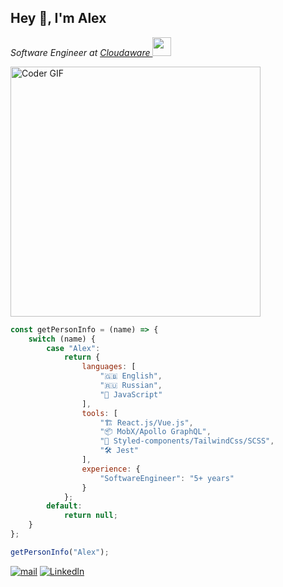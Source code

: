 ## Hey 👋, I'm Alex

<p><em>Software Engineer at <a href="https://www.cloudaware.com/">Cloudaware
</a><img src="https://media.giphy.com/media/WUlplcMpOCEmTGBtBW/giphy.gif" width="30"> 
</em></p>
<img src="https://media1.giphy.com/media/v1.Y2lkPTc5MGI3NjExaHY0cm92czI3ZGlwdzVxa3p1bWltYjd3NzJvYWx6NjRtdTJ2d2pkZiZlcD12MV9pbnRlcm5hbF9naWZfYnlfaWQmY3Q9Zw/Rsp9jLIy0VZOKlZziw/giphy.gif" alt="Coder GIF" width="400">

```js
const getPersonInfo = (name) => {
    switch (name) {
        case "Alex":
            return {
                languages: [
                    "🇬🇧 English",
                    "🇷🇺 Russian",
                    "🤖 JavaScript"
                ],
                tools: [
                    "🏗️ React.js/Vue.js",
                    "📦 MobX/Apollo GraphQL",
                    "💅 Styled-components/TailwindCss/SCSS",
                    "🛠️ Jest"
                ],
                experience: {
                    "SoftwareEngineer": "5+ years"
                }
            };
        default:
            return null;
    }
};

getPersonInfo("Alex");
```

[![mail](https://img.shields.io/badge/Gmail-D14836?style=for-the-badge&logo=gmail&logoColor=white)](mailto:alexandrsimakovv@gmail.com)
[![Linkedln](https://img.shields.io/badge/LinkedIn-blue?style=for-the-badge&logo=linkedin&logoColor=white)](https://www.linkedin.com/in/iamssa/)
